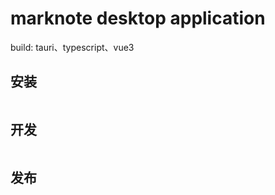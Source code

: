 # marknote desktop application


build: tauri、typescript、vue3

## 安装

```bash

```

## 开发

```bash

```

## 发布

```bash

```
